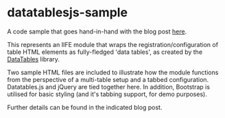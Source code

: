 # datatablesjs-sample
A code sample that goes hand-in-hand with the blog post <a href="https://wp.me/p5pqHU-u5" rel="noopener" target="_blank">here</a>.

This represents an IIFE module that wraps the registration/configuration of table HTML elements as fully-fledged 'data tables', as created by the <a href="https://datatables.net/" rel="noopener" target="_blank">DataTables</a> library.

Two sample HTML files are included to illustrate how the module functions from the perspective of a multi-table setup and a tabbed configuration. Datatables.js and jQuery are tied together here. In addition, Bootstrap is utilised for basic styling (and it's tabbing support, for demo purposes).

Further details can be found in the indicated blog post.
